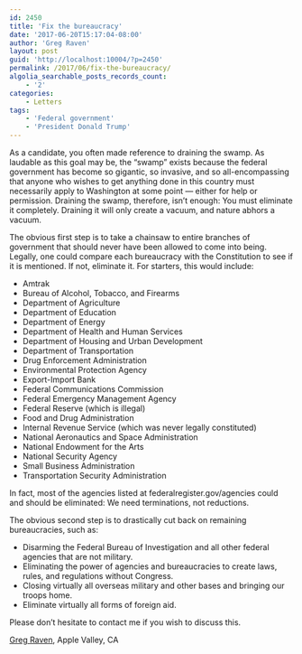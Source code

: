 ```yaml
---
id: 2450
title: 'Fix the bureaucracy'
date: '2017-06-20T15:17:04-08:00'
author: 'Greg Raven'
layout: post
guid: 'http://localhost:10004/?p=2450'
permalink: /2017/06/fix-the-bureaucracy/
algolia_searchable_posts_records_count:
    - '2'
categories:
    - Letters
tags:
    - 'Federal government'
    - 'President Donald Trump'
---
```


As a candidate, you often made reference to draining the swamp. As laudable as this goal may be, the “swamp” exists because the federal government has become so gigantic, so invasive, and so all-encompassing that anyone who wishes to get anything done in this country must necessarily apply to Washington at some point — either for help or permission. Draining the swamp, therefore, isn’t enough: You must eliminate it completely. Draining it will only create a vacuum, and nature abhors a vacuum.

The obvious first step is to take a chainsaw to entire branches of government that should never have been allowed to come into being. Legally, one could compare each bureaucracy with the Constitution to see if it is mentioned. If not, eliminate it. For starters, this would include:

- Amtrak
- Bureau of Alcohol, Tobacco, and Firearms
- Department of Agriculture
- Department of Education
- Department of Energy
- Department of Health and Human Services
- Department of Housing and Urban Development
- Department of Transportation
- Drug Enforcement Administration
- Environmental Protection Agency
- Export-Import Bank
- Federal Communications Commission
- Federal Emergency Management Agency
- Federal Reserve (which is illegal)
- Food and Drug Administration
- Internal Revenue Service (which was never legally constituted)
- National Aeronautics and Space Administration
- National Endowment for the Arts
- National Security Agency
- Small Business Administration
- Transportation Security Administration

In fact, most of the agencies listed at federalregister.gov/agencies could and should be eliminated: We need terminations, not reductions.

The obvious second step is to drastically cut back on remaining bureaucracies, such as:

- Disarming the Federal Bureau of Investigation and all other federal agencies that are not military.
- Eliminating the power of agencies and bureaucracies to create laws, rules, and regulations without Congress.
- Closing virtually all overseas military and other bases and bringing our troops home.
- Eliminate virtually all forms of foreign aid.

Please don’t hesitate to contact me if you wish to discuss this.

[Greg Raven](https://www.gregraven.org/), Apple Valley, CA